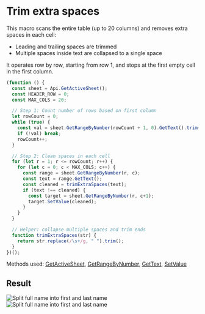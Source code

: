 # Trim extra spaces

This macro scans the entire table (up to 20 columns) and removes extra spaces in each cell:

- Leading and trailing spaces are trimmed
- Multiple spaces inside text are collapsed to a single space

It operates row by row, starting from row 1, and stops at the first empty cell in the first column.

```ts
(function () {
  const sheet = Api.GetActiveSheet();
  const HEADER_ROW = 0;
  const MAX_COLS = 20;

  // Step 1: Count number of rows based on first column
  let rowCount = 0;
  while (true) {
    const val = sheet.GetRangeByNumber(rowCount + 1, 0).GetText().trim();
    if (!val) break;
    rowCount++;
  }

  // Step 2: Clean spaces in each cell
  for (let r = 1; r <= rowCount; r++) {
    for (let c = 0; c < MAX_COLS; c++) {
      const range = sheet.GetRangeByNumber(r, c);
      const text = range.GetText();
      const cleaned = trimExtraSpaces(text);
      if (text !== cleaned) {
        const target = sheet.GetRangeByNumber(r, c+1);
        target.SetValue(cleaned);
      }
    }
  }

  // Helper: collapse multiple spaces and trim ends
  function trimExtraSpaces(str) {
    return str.replace(/\s+/g, " ").trim();
  }
})();
```

Methods used: [GetActiveSheet](/docs/office-api/usage-api/spreadsheet-api/Api/Methods/GetActiveSheet.md), [GetRangeByNumber](/docs/office-api/usage-api/spreadsheet-api/ApiWorksheet/Methods/GetRangeByNumber.md), [GetText](/docs/office-api/usage-api/spreadsheet-api/ApiRange/Methods/GetText.md), [SetValue](/docs/office-api/usage-api/spreadsheet-api/ApiRange/Methods/SetValue.md)
 
## Result

![Split full name into first and last name](/assets/images/plugins/trim-extra-spaces.png#gh-light-mode-only)![Split full name into first and last name](/assets/images/plugins/trim-extra-spaces.dark.png#gh-dark-mode-only)